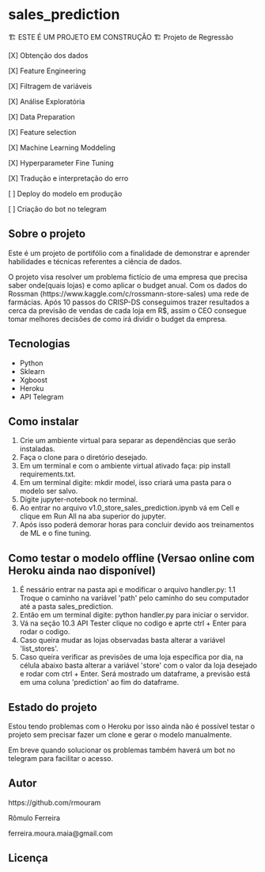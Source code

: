 # sales_prediction

🏗️ ESTE É UM PROJETO EM CONSTRUÇÃO 🏗️ Projeto de Regressão

<p> [X] Obtenção dos dados </p>
<p> [X] Feature Engineering </p>
<p> [X] Filtragem de variáveis </p>
<p> [X] Análise Exploratória </p>
<p> [X] Data Preparation </p>
<p> [X] Feature selection </p>
<p> [X] Machine Learning Moddeling </p>
<p> [X] Hyperparameter Fine Tuning </p>
<p> [X] Tradução e interpretação do erro </p>
<p> [ ] Deploy do modelo em produção </p>
<p> [ ] Criação do bot no telegram </p>

## Sobre o projeto
  <p> Este é um projeto de portifólio com a finalidade de demonstrar e aprender habilidades e técnicas referentes a ciência de dados. </p>
  <p> O projeto visa resolver um problema fictício de uma empresa que precisa saber onde(quais lojas) e como  aplicar o budget anual.
  Com os dados do Rossman (https://www.kaggle.com/c/rossmann-store-sales) uma rede de farmácias. Após 10 passos do CRISP-DS conseguimos trazer resultados a cerca da previsão de vendas de cada loja em R$, assim o CEO consegue tomar melhores decisões de como irá dividir o budget da empresa.</p>

## Tecnologias
 - Python
 - Sklearn
 - Xgboost
 - Heroku
 - API Telegram
 
## Como instalar
 1. Crie um ambiente virtual para separar as dependências que serão instaladas.
 2. Faça o clone para o diretório desejado.
 3. Em um terminal e com o ambiente virtual ativado faça: pip install requirements.txt.
 4. Em um terminal digite: mkdir model, isso criará uma pasta para o modelo ser salvo.
 5. Digite jupyter-notebook no terminal.
 6. Ao entrar no arquivo v1.0_store_sales_prediction.ipynb vá em Cell e clique em Run All na aba superior do jupyter.
 7. Após isso poderá demorar horas para concluir devido aos treinamentos de ML e o fine tuning.

## Como testar o modelo offline (Versao online com Heroku ainda nao disponível)
 1. É nessário entrar na pasta api e modificar o arquivo handler.py:
  1.1 Troque o caminho na variável 'path' pelo caminho do seu computador até a pasta sales_prediction.
 2. Então em um terminal digite: python handler.py para iniciar o servidor.
 3. Vá na seção 10.3 API Tester clique no codigo e aprte ctrl + Enter para rodar o codigo.
 4. Caso queira mudar as lojas observadas basta alterar a variável 'list_stores'.
 5. Caso queira verificar as previsões de uma loja específica por dia, na célula abaixo basta alterar a variável 'store' com o 
    valor da loja desejado e rodar com ctrl + Enter. Será mostrado um dataframe, a previsão está em uma coluna 'prediction' ao fim do dataframe.

## Estado do projeto
<p> Estou tendo problemas com o Heroku por isso ainda não é possível testar o projeto sem precisar fazer um clone e gerar o modelo manualmente.</p>
<p> Em breve quando solucionar os problemas também haverá um bot no telegram para facilitar o acesso.</p>

## Autor
<p>https://github.com/rmouram</p>
<p>Rômulo Ferreira</p>
<p>ferreira.moura.maia@gmail.com</p>

## Licença



